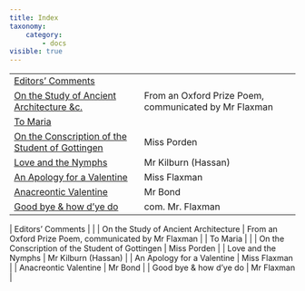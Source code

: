```yaml
---
title: Index
taxonomy:
    category:
        - docs
visible: true
---
```


<table>
    <tr>
<td class="author"><a href="editorial">Editors’ Comments</a></td>
<td class="author">&nbsp;</td>
</tr>
<tr>
<td class="author"><a href="architecture">On the Study of Ancient Architecture &amp;c.</a></td>
<td class="author">From an Oxford Prize Poem, <span class="com">communicated by</span> Mr Flaxman</td>
</tr>
<tr>
<td class="author"><a href="maria">To Maria</a></td>
<td class="author">&nbsp;</td>
</tr>
<tr>
<td class="author"><a href="gottingen">On the Conscription of the Student of Gottingen</a></td>
<td class="author"><span data-tippy="E. A. Porden" class="green">Miss Porden</span></td>
</tr>
<tr>
<td class="author"><a href="nymphs">Love and the Nymphs</a></td>
<td class="author">Mr Kilburn (Hassan)</td>
</tr>
<tr>
<td class="author"><a href="apology">An Apology for a Valentine</a></td>
<td class="author">Miss Flaxman</td>
</tr>
<tr>
<td class="author"><a href="goodbye">Anacreontic Valentine</a></td>
<td class="author">Mr Bond</td>
</tr>
<tr>
<td class="author"><a href="goodbye">Good bye &amp; how d’ye do</a></td>
<td class="author"><span class="com">com.</span> Mr. Flaxman</td>
</tr>
</table>
| Editors’ Comments                               |                                                       |
| On the Study of Ancient Architecture            | From an Oxford Prize Poem, communicated by Mr Flaxman |
| To Maria                                        |                                                       |
| On the Conscription of the Student of Gottingen | <span data-tippy="E. A. Porden" class="green">Miss Porden</span>                                           |
| Love and the Nymphs                             | Mr Kilburn (Hassan)                                   |
| An Apology for a Valentine                      | Miss Flaxman                                          |
| Anacreontic Valentine                           | Mr Bond                                               |
| Good bye &amp; how d’ye do                      | Mr Flaxman                                            |